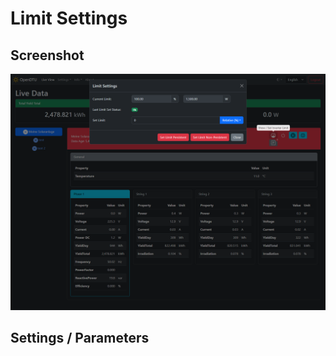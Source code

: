 # Limit Settings

## Screenshot

![Limit](../../assets/images/screenshots/live_view_limit.png)

## Settings / Parameters
